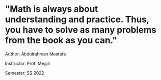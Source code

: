 # "Math is always about understanding and practice. Thus, you have to solve as many problems from the book as you can."


Author: Abdulrahman Mostafa

Instructor: Prof. Megill

Semester: SS 2022
